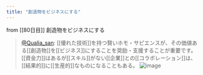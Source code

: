 ```yaml
---
title: "創造物をビジネスにする"
---
```


from [[80日目]]
創造物をビジネスにする
> [@Qualia_san](https://twitter.com/Qualia_san/status/1633375706494427137?s=20): [[優れた技術]]を持つ賢いホモ・サピエンスが、その価値ある[[創造物]]を[[ビジネス]]にすることを奨励・支援することが重要です。[[資金力]]はあるが[[スキル]]がない[[企業]]との[[コラボレーション]]は、[[結果的]]に[[生産的]]なものになることもある。
> ![image](https://pbs.twimg.com/media/Fqrqgc6aQAE_eL7.png)

